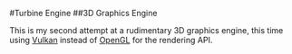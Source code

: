 #Turbine Engine
##3D Graphics Engine

This is my second attempt at a rudimentary 3D graphics engine, this time using
[Vulkan](https://www.khronos.org/vulkan/) instead of 
[OpenGL](https://www.opengl.org/) for the rendering API.
